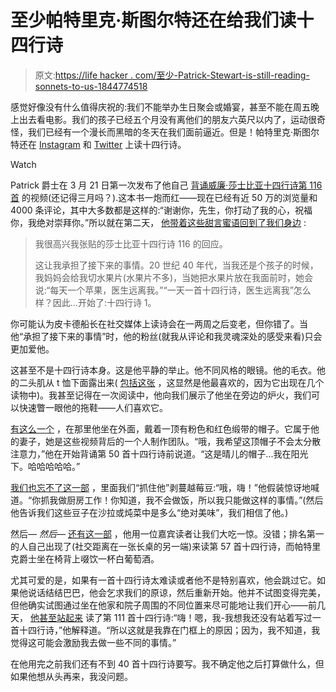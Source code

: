 # 至少帕特里克·斯图尔特还在给我们读十四行诗

> 原文:[https://life hacker . com/至少-Patrick-Stewart-is-still-reading-sonnets-to-us-1844774518](https://lifehacker.com/at-least-patrick-stewart-is-still-reading-sonnets-to-us-1844774518)

感觉好像没有什么值得庆祝的:我们不能举办生日聚会或婚宴，甚至不能在周五晚上出去看电影。我们的孩子已经五个月没有离他们的朋友六英尺以内了，运动很奇怪，我们已经有一个漫长而黑暗的冬天在我们面前逼近。但是！帕特里克·斯图尔特还在 [Instagram](https://www.instagram.com/sirpatstew/) 和 [Twitter](https://twitter.com/SirPatStew) 上读十四行诗。

Watch

Patrick 爵士在 3 月 21 日第一次发布了他自己 [背诵威廉·莎士比亚十四行诗第 116 首](https://www.instagram.com/p/B-A3NY2haqq/) 的视频(还记得三月吗？).这本书一炮而红——现在已经有近 50 万的浏览量和 4000 条评论，其中大多数都是这样的:“谢谢你，先生，你打动了我的心，祝福你，我绝对崇拜你。”所以就在第二天， [他带着这些甜言蜜语回到了我们身边](https://www.instagram.com/p/B-DeQAGh4eS/) :

> 我很高兴我张贴的莎士比亚十四行诗 116 的回应。
> 
> 这让我承担了接下来的事情。20 世纪 40 年代，当我还是个孩子的时候，我妈妈会给我切水果片(水果片不多)，当她把水果片放在我面前时，她会说:“每天一个苹果，医生远离我。”“一天一首十四行诗，医生远离我”怎么样？因此...开始了:十四行诗 1。

你可能认为皮卡德船长在社交媒体上读诗会在一两周之后变老，但你错了。当他“承担了接下来的事情”时，他的粉丝(就我从评论和我灵魂深处的感受来看)只会更加爱他。

这甚至不是十四行诗本身。这是他平静的举止。他不同风格的眼镜。他的毛衣。他的二头肌从 t 恤下面露出来( [包括这张](https://www.armtheanimals.com/collections/dont-listen-to-the-bullpit/products/mens-dont-listen-to-the-bullpit-crew) ，这显然是他最喜欢的，因为它出现在几个读物中)。我甚至记得在一次阅读中，他向我们展示了他坐在旁边的炉火，我们可以快速瞥一眼他的拖鞋——人们喜欢它。

[有这么一个](https://www.instagram.com/p/B_8gh0Vh-8a/) ，在那里他坐在外面，戴着一顶有粉色和红色缎带的帽子。它属于他的妻子，她是这些视频背后的一个人制作团队。“哦，我希望这顶帽子不会太分散注意力，”他在开始背诵第 50 首十四行诗前说道。“这是晴儿的帽子...我在阳光下。哈哈哈哈哈。”

[我们也忘不了这一部](https://www.instagram.com/p/CCZz9yChb2Q/) ，里面我们“抓住他”剥蔓越莓豆:“哦，嗨！”他假装惊讶地喊道。“你抓我做厨房工作！你知道，我不会做饭，所以我只能做这样的事情。”(然后他告诉我们这些豆子在沙拉或炖菜中是多么“绝对美味”，我们相信了他。)

然后— *然后—* [还有这一部](https://www.instagram.com/p/CARIjBXhGwn/) ，他用一位嘉宾读者让我们大吃一惊。没错；排名第一的人自己出现了(社交距离在一张长桌的另一端)来读第 57 首十四行诗，而帕特里克爵士坐在椅背上啜饮一杯白葡萄酒。

尤其可爱的是，如果有一首十四行诗太难读或者他不是特别喜欢，他会跳过它。如果他说话结结巴巴，他会乞求我们的原谅，然后重新开始。他并不试图变得完美，但他确实试图通过坐在他家和院子周围的不同位置来尽可能地让我们开心——前几天， [他甚至站起来](https://www.instagram.com/p/CD2Amf_BGnv/) 读了第 111 首十四行诗:“嗨！嗯，我-我想我还没有站着写过一首十四行诗，”他解释道。“所以这就是我靠在门框上的原因；因为，我不知道，我觉得这可能会激励我去做一些不同的事情。”

在他用完之前我们还有不到 40 首十四行诗要写。我不确定他之后打算做什么，但如果他想从头再来，我没问题。